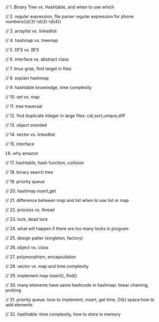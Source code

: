 // 1. Binary Tree vs. Hashtable, and when to use which

// 2. regular expression, file parser
regular expression for phone numbers(\d{3}\-\d{3}\-\d{4})

// 3. arraylist vs. linkedlist

// 4. hashmap vs. treemap

// 5. DFS vs. BFS

// 6. interface vs. abstract class

// 7. linux grep, find target in files

// 8. explain hashmap

// 9. hashtable knowledge, time complexity

// 10. set vs. map

// 11. tree traversal

// 12. find duplicate integer in large files: cat,sort,unique,diff

// 13. object oriented

// 14. vector vs. linkedlist

// 15. interface

16. why amazon

// 17. hashtable, hash function, collision

// 18. binary search tree

// 19. priority queue

// 20. hashmap insert,get

// 21. difference between map and list
     when to use list or map

// 22. process vs. thread

// 23. lock, dead lock

// 24. what will happen if there are too many locks in program

// 25. design patter (singleton, factory)

// 26. object vs. class

// 27. polymorphism, encapsulation

// 28. vector vs. map  and time complexity

// 29. implement map insert(), find()

// 30. many elements have same hashcode in hashmap: linear chaining, probing

// 31. priority queue: how to implement, insert, get time, O(k) space:how to add elements

// 32. hashtable: time complexity, how to store in memory


